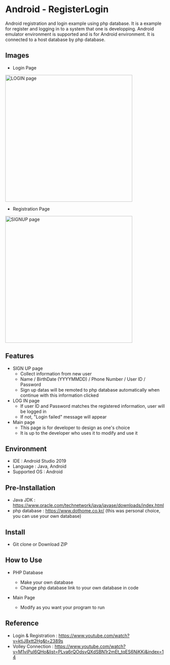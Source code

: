 # Android - RegisterLogin
Android registration and login example using php database. It is a example for register and logging in to a system that one is developping. Android emulator environment is supported and is for Android environment. It is connected to a host database by php database. 

## Images
- Login Page
<img width="400" alt="LOGIN page" src="https://user-images.githubusercontent.com/42270720/80200453-9c43f000-865d-11ea-86f1-67dadf79dc4c.png">

- Registration Page
<img width="400" alt="SIGNUP page" src="https://user-images.githubusercontent.com/42270720/80200899-4754a980-865e-11ea-9aa6-3466713d32b4.png">

## Features
- SIGN UP page
  - Collect information from new user
  - Name / BirthDate (YYYYMMDD) / Phone Number / User ID / Password
  - Sign up datas will be remoted to php database automatically when continue with this information clicked
- LOG IN page
  - If user ID and Password matches the registered information, user will be logged in
  - If not, "Login failed" message will appear
- Main page
  - This page is for developer to design as one's choice
  - It is up to the developer who uses it to modify and use it

## Environment
- IDE : Android Studio 2019
- Language : Java, Android
- Supported OS : Android

## Pre-Installation
- Java JDK : https://www.oracle.com/technetwork/java/javase/downloads/index.html
- php database : https://www.dothome.co.kr/ (this was personal choice, you can use your own database)

## Install
- Git clone or Download ZIP

## How to Use
- PHP Database
  - Make your own database
  - Change php database link to your own database in code

- Main Page
  - Modify as you want your program to run

## Reference
- Login & Registration : https://www.youtube.com/watch?v=ktjJ8xtt2Hg&t=2389s
- Volley Connection : https://www.youtube.com/watch?v=M1viPuI6QHo&list=PLva6rQOdsvQXdSBN1r2mEt_tqES6NjKKj&index=14
